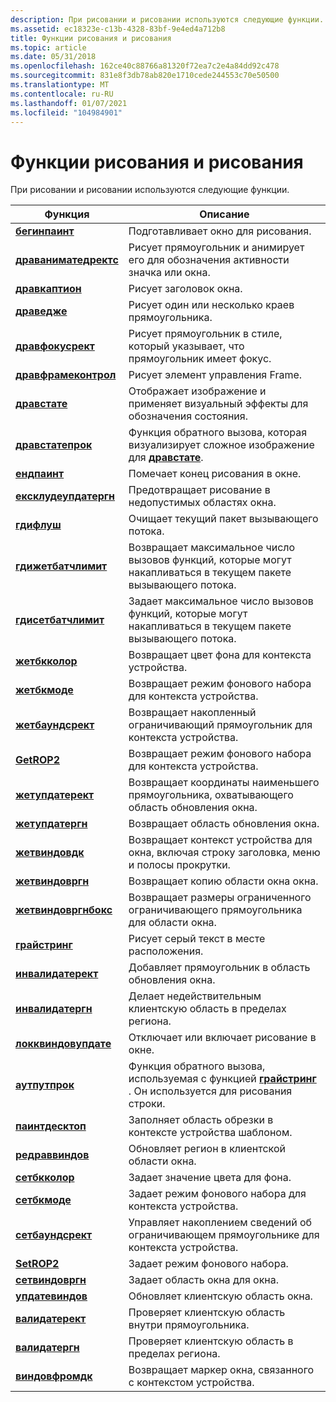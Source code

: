 ```yaml
---
description: При рисовании и рисовании используются следующие функции.
ms.assetid: ec18323e-c13b-4328-83bf-9e4ed4a712b8
title: Функции рисования и рисования
ms.topic: article
ms.date: 05/31/2018
ms.openlocfilehash: 162ce40c88766a81320f72ea7c2e4a84dd92c478
ms.sourcegitcommit: 831e8f3db78ab820e1710cede244553c70e50500
ms.translationtype: MT
ms.contentlocale: ru-RU
ms.lasthandoff: 01/07/2021
ms.locfileid: "104984901"
---
```

# <a name="painting-and-drawing-functions"></a>Функции рисования и рисования

При рисовании и рисовании используются следующие функции.



| Функция                                       | Описание                                                                                                 |
|------------------------------------------------|-------------------------------------------------------------------------------------------------------------|
| [**бегинпаинт**](/windows/desktop/api/Winuser/nf-winuser-beginpaint)               | Подготавливает окно для рисования.                                                                             |
| [**драваниматедректс**](/windows/desktop/api/Winuser/nf-winuser-drawanimatedrects) | Рисует прямоугольник и анимирует его для обозначения активности значка или окна.                                      |
| [**дравкаптион**](/windows/desktop/api/Winuser/nf-winuser-drawcaption)             | Рисует заголовок окна.                                                                                     |
| [**драведже**](/windows/desktop/api/Winuser/nf-winuser-drawedge)                   | Рисует один или несколько краев прямоугольника.                                                                       |
| [**дравфокусрект**](/windows/desktop/api/Winuser/nf-winuser-drawfocusrect)         | Рисует прямоугольник в стиле, который указывает, что прямоугольник имеет фокус.                                  |
| [**дравфрамеконтрол**](/windows/desktop/api/Winuser/nf-winuser-drawframecontrol)   | Рисует элемент управления Frame.                                                                                      |
| [**дравстате**](/windows/desktop/api/Winuser/nf-winuser-drawstatea)                 | Отображает изображение и применяет визуальный эффекты для обозначения состояния.                                          |
| [**дравстатепрок**](/windows/desktop/api/Winuser/nc-winuser-drawstateproc)         | Функция обратного вызова, которая визуализирует сложное изображение для [**дравстате**](/windows/desktop/api/Winuser/nf-winuser-drawstatea).                        |
| [**ендпаинт**](/windows/desktop/api/Winuser/nf-winuser-endpaint)                   | Помечает конец рисования в окне.                                                                      |
| [**ексклудеупдатергн**](/windows/desktop/api/Winuser/nf-winuser-excludeupdatergn)   | Предотвращает рисование в недопустимых областях окна.                                                          |
| [**гдифлуш**](/windows/desktop/api/Wingdi/nf-wingdi-gdiflush)                   | Очищает текущий пакет вызывающего потока.                                                                 |
| [**гдижетбатчлимит**](/windows/desktop/api/Wingdi/nf-wingdi-gdigetbatchlimit)   | Возвращает максимальное число вызовов функций, которые могут накапливаться в текущем пакете вызывающего потока. |
| [**гдисетбатчлимит**](/windows/desktop/api/Wingdi/nf-wingdi-gdisetbatchlimit)   | Задает максимальное число вызовов функций, которые могут накапливаться в текущем пакете вызывающего потока.    |
| [**жетбкколор**](/windows/desktop/api/Wingdi/nf-wingdi-getbkcolor)               | Возвращает цвет фона для контекста устройства.                                                          |
| [**жетбкмоде**](/windows/desktop/api/Wingdi/nf-wingdi-getbkmode)                 | Возвращает режим фонового набора для контекста устройства.                                                       |
| [**жетбаундсрект**](/windows/desktop/api/Wingdi/nf-wingdi-getboundsrect)         | Возвращает накопленный ограничивающий прямоугольник для контекста устройства.                                               |
| [**GetROP2**](/windows/desktop/api/Wingdi/nf-wingdi-getrop2)                     | Возвращает режим фонового набора для контекста устройства.                                                           |
| [**жетупдатерект**](/windows/desktop/api/Winuser/nf-winuser-getupdaterect)         | Возвращает координаты наименьшего прямоугольника, охватывающего область обновления окна.                 |
| [**жетупдатергн**](/windows/desktop/api/Winuser/nf-winuser-getupdatergn)           | Возвращает область обновления окна.                                                                         |
| [**жетвиндовдк**](/windows/desktop/api/Winuser/nf-winuser-getwindowdc)             | Возвращает контекст устройства для окна, включая строку заголовка, меню и полосы прокрутки.                          |
| [**жетвиндовргн**](/windows/desktop/api/Winuser/nf-winuser-getwindowrgn)           | Возвращает копию области окна окна.                                                               |
| [**жетвиндовргнбокс**](/windows/desktop/api/Winuser/nf-winuser-getwindowrgnbox)     | Возвращает размеры ограниченного ограничивающего прямоугольника для области окна.                   |
| [**грайстринг**](/windows/desktop/api/Winuser/nf-winuser-graystringa)               | Рисует серый текст в месте расположения.                                                                              |
| [**инвалидатерект**](/windows/desktop/api/Winuser/nf-winuser-invalidaterect)       | Добавляет прямоугольник в область обновления окна.                                                               |
| [**инвалидатергн**](/windows/desktop/api/Winuser/nf-winuser-invalidatergn)         | Делает недействительным клиентскую область в пределах региона.                                                                |
| [**локквиндовупдате**](/windows/desktop/api/Winuser/nf-winuser-lockwindowupdate)   | Отключает или включает рисование в окне.                                                                    |
| [**аутпутпрок**](/windows/desktop/api/Winuser/nc-winuser-graystringproc)               | Функция обратного вызова, используемая с функцией [**грайстринг**](/windows/desktop/api/Winuser/nf-winuser-graystringa) . Он используется для рисования строки.   |
| [**паинтдесктоп**](/windows/desktop/api/Winuser/nf-winuser-paintdesktop)           | Заполняет область обрезки в контексте устройства шаблоном.                                               |
| [**редраввиндов**](/windows/desktop/api/Winuser/nf-winuser-redrawwindow)           | Обновляет регион в клиентской области окна.                                                                 |
| [**сетбкколор**](/windows/desktop/api/Wingdi/nf-wingdi-setbkcolor)               | Задает значение цвета для фона.                                                                       |
| [**сетбкмоде**](/windows/desktop/api/Wingdi/nf-wingdi-setbkmode)                 | Задает режим фонового набора для контекста устройства.                                                           |
| [**сетбаундсрект**](/windows/desktop/api/Wingdi/nf-wingdi-setboundsrect)         | Управляет накоплением сведений об ограничивающем прямоугольнике для контекста устройства.                           |
| [**SetROP2**](/windows/desktop/api/Wingdi/nf-wingdi-setrop2)                     | Задает режим фонового набора.                                                                               |
| [**сетвиндовргн**](/windows/desktop/api/Winuser/nf-winuser-setwindowrgn)           | Задает область окна для окна.                                                                         |
| [**упдатевиндов**](/windows/desktop/api/Winuser/nf-winuser-updatewindow)           | Обновляет клиентскую область окна.                                                                        |
| [**валидатерект**](/windows/desktop/api/Winuser/nf-winuser-validaterect)           | Проверяет клиентскую область внутри прямоугольника.                                                               |
| [**валидатергн**](/windows/desktop/api/Winuser/nf-winuser-validatergn)             | Проверяет клиентскую область в пределах региона.                                                                  |
| [**виндовфромдк**](/windows/desktop/api/Winuser/nf-winuser-windowfromdc)           | Возвращает маркер окна, связанного с контекстом устройства.                                            |



 

 

 



